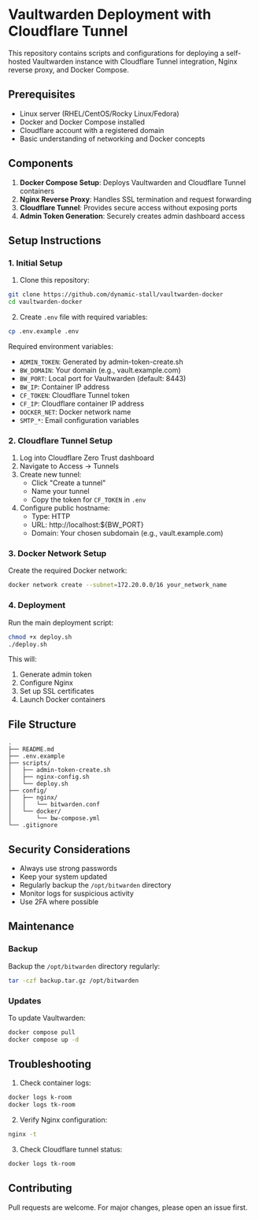 # Vaultwarden Deployment with Cloudflare Tunnel

This repository contains scripts and configurations for deploying a self-hosted Vaultwarden instance with Cloudflare Tunnel integration, Nginx reverse proxy, and Docker Compose.

## Prerequisites

- Linux server (RHEL/CentOS/Rocky Linux/Fedora)
- Docker and Docker Compose installed
- Cloudflare account with a registered domain
- Basic understanding of networking and Docker concepts

## Components

1. **Docker Compose Setup**: Deploys Vaultwarden and Cloudflare Tunnel containers
2. **Nginx Reverse Proxy**: Handles SSL termination and request forwarding
3. **Cloudflare Tunnel**: Provides secure access without exposing ports
4. **Admin Token Generation**: Securely creates admin dashboard access

## Setup Instructions

### 1. Initial Setup

1. Clone this repository:
```bash
git clone https://github.com/dynamic-stall/vaultwarden-docker
cd vaultwarden-docker
```

2. Create `.env` file with required variables:
```bash
cp .env.example .env
```

Required environment variables:
- `ADMIN_TOKEN`: Generated by admin-token-create.sh
- `BW_DOMAIN`: Your domain (e.g., vault.example.com)
- `BW_PORT`: Local port for Vaultwarden (default: 8443)
- `BW_IP`: Container IP address
- `CF_TOKEN`: Cloudflare Tunnel token
- `CF_IP`: Cloudflare container IP address
- `DOCKER_NET`: Docker network name
- `SMTP_*`: Email configuration variables

### 2. Cloudflare Tunnel Setup

1. Log into Cloudflare Zero Trust dashboard
2. Navigate to Access → Tunnels
3. Create new tunnel:
   - Click "Create a tunnel"
   - Name your tunnel
   - Copy the token for `CF_TOKEN` in `.env`
4. Configure public hostname:
   - Type: HTTP
   - URL: http://localhost:${BW_PORT}
   - Domain: Your chosen subdomain (e.g., vault.example.com)

### 3. Docker Network Setup

Create the required Docker network:
```bash
docker network create --subnet=172.20.0.0/16 your_network_name
```

### 4. Deployment

Run the main deployment script:
```bash
chmod +x deploy.sh
./deploy.sh
```

This will:
1. Generate admin token
2. Configure Nginx
3. Set up SSL certificates
4. Launch Docker containers

## File Structure

```
.
├── README.md
├── .env.example
├── scripts/
│   ├── admin-token-create.sh
│   ├── nginx-config.sh
│   └── deploy.sh
├── config/
│   ├── nginx/
│   │   └── bitwarden.conf
│   └── docker/
│       └── bw-compose.yml
└── .gitignore
```

## Security Considerations

- Always use strong passwords
- Keep your system updated
- Regularly backup the `/opt/bitwarden` directory
- Monitor logs for suspicious activity
- Use 2FA where possible

## Maintenance

### Backup

Backup the `/opt/bitwarden` directory regularly:
```bash
tar -czf backup.tar.gz /opt/bitwarden
```

### Updates

To update Vaultwarden:
```bash
docker compose pull
docker compose up -d
```

## Troubleshooting

1. Check container logs:
```bash
docker logs k-room
docker logs tk-room
```

2. Verify Nginx configuration:
```bash
nginx -t
```

3. Check Cloudflare tunnel status:
```bash
docker logs tk-room
```

## Contributing

Pull requests are welcome. For major changes, please open an issue first.

